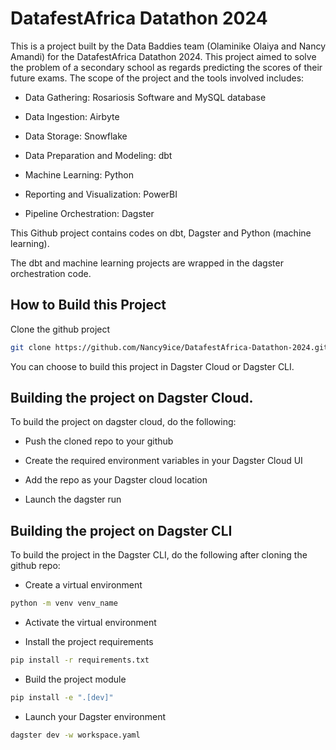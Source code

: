 # DatafestAfrica Datathon 2024

This is a project built by the Data Baddies team (Olaminike Olaiya and Nancy Amandi) for the DatafestAfrica Datathon 2024. This project aimed to solve the problem of a secondary school as regards predicting the scores of their future exams. The scope of the project and the tools involved includes:

- Data Gathering: Rosariosis Software and MySQL database

- Data Ingestion: Airbyte

- Data Storage: Snowflake

- Data Preparation and Modeling: dbt

- Machine Learning: Python

- Reporting and Visualization: PowerBI

- Pipeline Orchestration: Dagster

This Github project contains codes on dbt, Dagster and Python (machine learning). 

The dbt and machine learning projects are wrapped in the dagster orchestration code.

## How to Build this Project

Clone the github project

```bash
git clone https://github.com/Nancy9ice/DatafestAfrica-Datathon-2024.git
```

You can choose to build this project in Dagster Cloud or Dagster CLI. 

## Building the project on Dagster Cloud.

To build the project on dagster cloud, do the following:

- Push the cloned repo to your github

- Create the required environment variables in your Dagster Cloud UI

- Add the repo as your Dagster cloud location

- Launch the dagster run

## Building the project on Dagster CLI

To build the project in the Dagster CLI, do the following after cloning the github repo:

- Create a virtual environment

```bash
python -m venv venv_name
```

- Activate the virtual environment

- Install the project requirements

```bash
pip install -r requirements.txt
```

- Build the project module

```bash
pip install -e ".[dev]"
```

- Launch your Dagster environment

```bash
dagster dev -w workspace.yaml
```